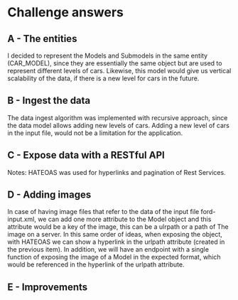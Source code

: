 # Challenge answers

## A - The entities

 I decided to represent the Models and Submodels in the same entity (CAR_MODEL), since
 they are essentially the same object but are used to represent different levels of cars.
 Likewise, this model would give us vertical scalability of the data, if there is a new 
 level for cars in the future.

## B - Ingest the data

 The data ingest algorithm was implemented  with recursive approach, since the data model 
 allows adding new levels of cars. Adding a new level of cars in the input file, would not 
 be a limitation for the application.

## C - Expose data with a RESTful API

 Notes: HATEOAS was used for hyperlinks and pagination of Rest Services.

## D - Adding images

 In case of having image files that refer to the data of the input file ford-input.xml, we can add
 one more attribute to the Model object and this attribute would be a key of the image, this can be
 a ulrpath or a path of The image on a server. In this same order of ideas, when exposing the object, with
 HATEOAS we can show a hyperlink in the urlpath attribute (created in the previous item). In addition, we
 will have an endpoint with a single function of exposing the image of a Model in the expected format, which
 would be referenced in the hyperlink of the urlpath attribute.

## E - Improvements